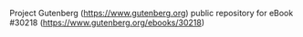 Project Gutenberg (https://www.gutenberg.org) public repository for eBook #30218 (https://www.gutenberg.org/ebooks/30218)
